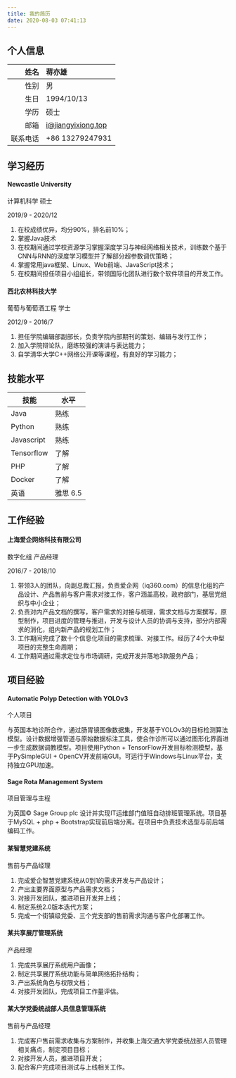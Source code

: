 ```yaml
---
title: 我的简历
date: 2020-08-03 07:41:13
---
```


## 个人信息

|姓名|蒋亦雄|
| ----: |  :---- |
|性别|男|
|生日|1994/10/13|
|学历|硕士|
|邮箱|i@jiangyixiong.top|
|联系电话|+86 13279247931|

## 学习经历

#### Newcastle University

计算机科学 硕士

2019/9 - 2020/12

1. 在校成绩优异，均分90%，排名前10%；
2. 掌握Java技术
3. 在校期间通过学校资源学习掌握深度学习与神经网络相关技术，训练数个基于CNN与RNN的深度学习模型并了解部分超参数调优策略；
4. 掌握常用java框架、Linux、Web前端、JavaScript技术；
5. 在校期间担任项目小组组长，带领国际化团队进行数个软件项目的开发工作。

#### 西北农林科技大学

葡萄与葡萄酒工程 学士

2012/9 - 2016/7

1. 担任学院编辑部副部长，负责学院内部期刊的策划、编辑与发行工作；
2. 加入学院辩论队，磨练较强的演讲与表达能力；
3. 自学清华大学C++网络公开课等课程，有良好的学习能力；

## 技能水平

|技能|水平|
|---|---|
|Java|熟练|
|Python|熟练|
|Javascript|熟练|
|Tensorflow|了解|
|PHP|了解|
|Docker|了解|
|英语|雅思 6.5|

## 工作经验

#### 上海爱企网络科技有限公司

数字化组 产品经理

2016/7 - 2018/10

1. 带领3人的团队，向副总裁汇报，负责爱企网（iq360.com）的信息化组的产品设计、产品售前与客户需求对接工作，客户涵盖高校，政府部门，基层党组织与中小企业；
2. 负责对内产品文档的撰写，客户需求的对接与梳理，需求文档与方案撰写，原型制作，项目进度的管理与推进，开发与设计人员的协调与支持，部分内部需求的消化，组内新产品的规划工作；
3. 工作期间完成了数十个信息化项目的需求梳理、对接工作。经历了4个大中型项目的完整生命周期；
4. 工作期间通过需求定位与市场调研，完成开发并落地3款服务产品；

## 项目经验

#### Automatic Polyp Detection with YOLOv3

个人项目

与英国本地诊所合作，通过肠胃镜图像数据集，开发基于YOLOv3的目标检测算法模型。设计数据增强管道与原始数据标注工具，使合作诊所可以通过图形化界面进一步生成数据调教模型。项目使用Python + TensorFlow开发目标检测模型，基于PySimpleGUI + OpenCV开发前端GUI。可运行于Windows与Linux平台，支持独立GPU加速。

#### Sage Rota Management System

项目管理与主程

为英国© Sage Group plc 设计并实现IT运维部门值班自动排班管理系统。项目基于MySQL + php + Bootstrap实现前后端分离。在项目中负责技术选型与前后端编码工作。

#### 某智慧党建系统

售前与产品经理

1. 完成爱企智慧党建系统从0到1的需求开发与产品设计；
2. 产出主要界面原型与产品需求文档；
3. 对接开发团队，推进项目开发并上线；
4. 制定系统2.0版本迭代方案；
5. 完成一个街镇级党委、三个党支部的售前需求沟通与客户化部署工作。

#### 某共享展厅管理系统

产品经理

1. 完成共享展厅系统用户画像；
2. 制定共享展厅系统功能与简单网络拓扑结构；
3. 产出系统角色与权限文档；
4. 对接开发团队，完成项目工作量评估。

#### 某大学党委统战部人员信息管理系统

售前与产品经理

1. 完成客户售前需求收集与方案制作，并收集上海交通大学党委统战部人员管理相关痛点，制定项目目标；
2. 对接开发人员，推进项目开发；
3. 配合客户完成项目测试与上线相关工作。